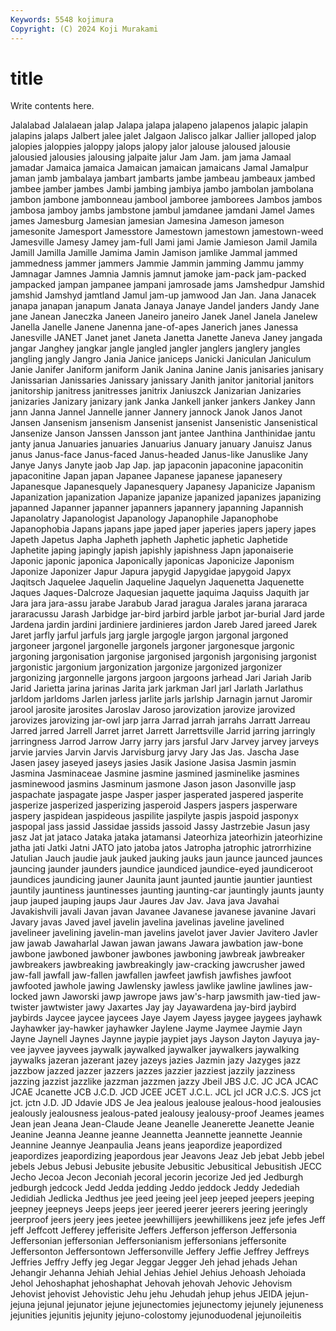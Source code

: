 ```yaml
---
Keywords: 5548 kojimura
Copyright: (C) 2024 Koji Murakami
---
```


# title

Write contents here.



Jalalabad Jalalaean
jalap Jalapa jalapa jalapeno jalapenos jalapic jalapin jalapins jalaps Jalbert
jalee jalet Jalgaon Jalisco jalkar Jallier jalloped jalop jalopies jaloppies
jaloppy jalops jalopy jalor jalouse jaloused jalousie jalousied jalousies jalousing
jalpaite jalur Jam Jam. jam jama Jamaal jamadar Jamaica jamaica
Jamaican jamaican jamaicans Jamal Jamalpur jaman jamb jambalaya jambart jambarts
jambe jambeau jambeaux jambed jambee jamber jambes Jambi jambing jambiya
jambo jambolan jambolana jambon jambone jambonneau jambool jamboree jamborees Jambos
jambos jambosa jamboy jambs jambstone jambul jamdanee jamdani Jamel James
james Jamesburg Jamesian jamesian Jamesina Jameson jameson jamesonite Jamesport Jamesstore
Jamestown jamestown jamestown-weed Jamesville Jamesy Jamey jam-full Jami jami Jamie
Jamieson Jamil Jamila Jamill Jamilla Jamille Jamima Jamin Jamison jamlike
Jammal jammed jammedness jammer jammers Jammie Jammin jamming Jammu jammy
Jamnagar Jamnes Jamnia Jamnis jamnut jamoke jam-pack jam-packed jampacked jampan
jampanee jampani jamrosade jams Jamshedpur Jamshid jamshid Jamshyd jamtland Jamul
jam-up jamwood Jan Jan. Jana Janacek janapa janapan janapum Janata
Janaya Janaye Jandel janders Jandy Jane jane Janean Janeczka Janeen
Janeiro janeiro Janek Janel Janela Janelew Janella Janelle Janene Janenna
jane-of-apes Janerich janes Janessa Janesville JANET Janet janet Janeta Janetta
Janette Janeva Janey jangada jangar Janghey jangkar jangle jangled jangler
janglers janglery jangles jangling jangly Jangro Jania Janice janiceps Janicki
Janiculan Janiculum Janie Janifer Janiform janiform Janik Janina Janine Janis
janisaries janisary Janissarian Janissaries Janissary janissary Janith janitor janitorial janitors
janitorship janitress janitresses janitrix Janiuszck Janizarian Janizaries janizaries Janizary janizary
jank Janka Jankell janker jankers Jankey Jann jann Janna Jannel
Jannelle janner Jannery jannock Janok Janos Janot Jansen Jansenism jansenism
Jansenist jansenist Jansenistic Jansenistical Jansenize Janson Janssen Jansson jant jantee
Janthina Janthinidae jantu janty janua Januaries januaries Januarius January january
Januisz Janus janus Janus-face Janus-faced Janus-headed Janus-like Januslike Jany Janye
Janys Janyte jaob Jap Jap. jap japaconin japaconine japaconitin japaconitine
Japan japan Japanee Japanese japanese japanesery Japanesque Japanesquely Japanesquery Japanesy
Japanicize Japanism Japanization japanization Japanize japanize japanized japanizes japanizing japanned
Japanner japanner japanners japannery japanning Japannish Japanolatry Japanologist Japanology Japanophile
Japanophobe Japanophobia Japans japans jape japed japer japeries japers japery
japes Japeth Japetus Japha Japheth japheth Japhetic japhetic Japhetide Japhetite
japing japingly japish japishly japishness Japn japonaiserie Japonic japonic japonica
Japonically japonicas Japonicize Japonism Japonize Japonizer Japur Japura japygid Japygidae
japygoid Japyx Jaqitsch Jaquelee Jaquelin Jaqueline Jaquelyn Jaquenetta Jaquenette Jaques
Jaques-Dalcroze Jaquesian jaquette jaquima Jaquiss Jaquith jar Jara jara jara-assu
jarabe Jarabub Jarad jaragua Jarales jarana jararaca jararacussu Jarash Jarbidge
jar-bird jarbird jarble jarbot jar-burial Jard jarde Jardena jardin jardini
jardiniere jardinieres jardon Jareb Jared jareed Jarek Jaret jarfly jarful
jarfuls jarg jargle jargogle jargon jargonal jargoned jargoneer jargonel jargonelle
jargonels jargoner jargonesque jargonic jargoning jargonisation jargonise jargonised jargonish jargonising
jargonist jargonistic jargonium jargonization jargonize jargonized jargonizer jargonizing jargonnelle jargons
jargoon jargoons jarhead Jari Jariah Jarib Jarid Jarietta jarina jarinas
Jarita jark jarkman Jarl jarl Jarlath Jarlathus jarldom jarldoms Jarlen
jarless jarlite jarls jarlship Jarnagin jarnut Jaromir jarool jarosite jarosites
Jaroslav Jaroso jarovization jarovize jarovized jarovizes jarovizing jar-owl jarp jarra
Jarrad jarrah jarrahs Jarratt Jarreau Jarred jarred Jarrell Jarret jarret
Jarrett Jarrettsville Jarrid jarring jarringly jarringness Jarrod Jarrow Jarry jarry
jars jarsful Jarv Jarvey jarvey jarveys jarvie jarvies Jarvin Jarvis
Jarvisburg jarvy Jary Jas Jas. Jascha Jase Jasen jasey jaseyed
jaseys jasies Jasik Jasione Jasisa Jasmin jasmin Jasmina Jasminaceae Jasmine
jasmine jasmined jasminelike jasmines jasminewood jasmins Jasminum jasmone Jason jason
Jasonville jasp jaspachate jaspagate jaspe Jasper jasper jasperated jaspered jasperite
jasperize jasperized jasperizing jasperoid Jaspers jaspers jasperware jaspery jaspidean jaspideous
jaspilite jaspilyte jaspis jaspoid jasponyx jaspopal jass jassid Jassidae jassids
jassoid Jassy Jastrzebie Jasun jasy jasz Jat jat jataco Jataka
jataka jatamansi Jateorhiza jateorhizin jateorhizine jatha jati Jatki Jatni JATO
jato jatoba jatos Jatropha jatrophic jatrorrhizine Jatulian Jauch jaudie jauk
jauked jauking jauks jaun jaunce jaunced jaunces jauncing jaunder jaunders
jaundice jaundiced jaundice-eyed jaundiceroot jaundices jaundicing jauner Jaunita jaunt jaunted
jauntie jauntier jauntiest jauntily jauntiness jauntinesses jaunting jaunting-car jauntingly jaunts
jaunty jaup jauped jauping jaups Jaur Jaures Jav Jav. Java
java Javahai Javakishvili javali Javan javan Javanee Javanese javanese javanine
Javari Javary javas Javed javel javelin javelina javelinas javeline javelined
javelineer javelining javelin-man javelins javelot javer Javier Javitero Javler jaw
jawab Jawaharlal Jawan jawan jawans Jawara jawbation jaw-bone jawbone jawboned
jawboner jawbones jawboning jawbreak jawbreaker jawbreakers jawbreaking jawbreakingly jaw-cracking jawcrusher
jawed jaw-fall jawfall jaw-fallen jawfallen jawfeet jawfish jawfishes jawfoot jawfooted
jawhole jawing Jawlensky jawless jawlike jawline jawlines jaw-locked jawn Jaworski
jawp jawrope jaws jaw's-harp jawsmith jaw-tied jaw-twister jawtwister jawy Jaxartes
Jay jay Jayawardena jay-bird jaybird jaybirds Jaycee jaycee jaycees Jaye
Jayem Jayess jaygee jaygees jayhawk Jayhawker jay-hawker jayhawker Jaylene Jayme
Jaymee Jaymie Jayn Jayne Jaynell Jaynes Jaynne jaypie jaypiet jays
Jayson Jayton Jayuya jay-vee jayvee jayvees jaywalk jaywalked jaywalker jaywalkers
jaywalking jaywalks jazeran jazerant jazey jazeys jazies Jazmin jazy Jazyges
jazz jazzbow jazzed jazzer jazzers jazzes jazzier jazziest jazzily jazziness
jazzing jazzist jazzlike jazzman jazzmen jazzy Jbeil JBS J.C. JC
JCA JCAC JCAE Jcanette JCB J.C.D. JCD JCEE JCET J.C.L.
JCL jcl JCR J.C.S. JCS jct jct. jctn J.D. JD
Jdavie JDS Je Jea jealous jealouse jealous-hood jealousies jealously jealousness
jealous-pated jealousy jealousy-proof Jeames jeames Jean jean Jeana Jean-Claude Jeane
Jeanelle Jeanerette Jeanette Jeanie Jeanine Jeanna Jeanne jeanne Jeannetta Jeannette
jeannette Jeannie Jeannine Jeannye Jeanpaulia Jeans jeans jeapordize jeapordized jeapordizes
jeapordizing jeapordous jear Jeavons Jeaz Jeb jebat Jebb jebel jebels
Jebus Jebusi Jebusite jebusite Jebusitic Jebusitical Jebusitish JECC Jecho Jecoa
Jecon Jeconiah jecoral jecorin jecorize Jed jed Jedburgh jedburgh jedcock
Jedd Jedda jedding Jeddo jeddock Jeddy Jedediah Jedidiah Jedlicka Jedthus
jee jeed jeeing jeel jeep jeeped jeepers jeeping jeepney jeepneys
Jeeps jeeps jeer jeered jeerer jeerers jeering jeeringly jeerproof jeers
jeery jees jeetee jeewhillijers jeewhillikens jeez jefe jefes Jeff jeff
Jeffcott Jefferey jefferisite Jeffers Jefferson jefferson Jeffersonia Jeffersonian jeffersonian Jeffersonianism
jeffersonians jeffersonite Jeffersonton Jeffersontown Jeffersonville Jeffery Jeffie Jeffrey Jeffreys Jeffries
Jeffry Jeffy jeg Jegar Jeggar Jegger Jeh jehad jehads Jehan
Jehangir Jehanna Jehiah Jehial Jehias Jehiel Jehius Jehoash Jehoiada Jehol
Jehoshaphat jehoshaphat Jehovah jehovah Jehovic Jehovism Jehovist jehovist Jehovistic Jehu
jehu Jehudah jehup jehus JEIDA jejun- jejuna jejunal jejunator jejune
jejunectomies jejunectomy jejunely jejuneness jejunities jejunitis jejunity jejuno-colostomy jejunoduodenal jejunoileitis
